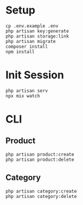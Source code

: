 # Setup

```
cp .env.example .env
php artisan key:generate
php artisan storage:link
php artisan migrate
composer install
npm install
```

# Init Session

```
php artisan serv
npx mix watch
```

# CLI

## Product

```
php artisan product:create
php artisan product:delete
```

## Category

```
php artisan category:create
php artisan category:delete
```
